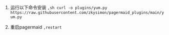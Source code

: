 1. 运行以下命令安装
`,sh curl -o plugins/yum.py https://raw.githubusercontent.com/zkysimon/pagermaid_plugins/main/yum.py`

2. 重启pagermaid
`,restart`
